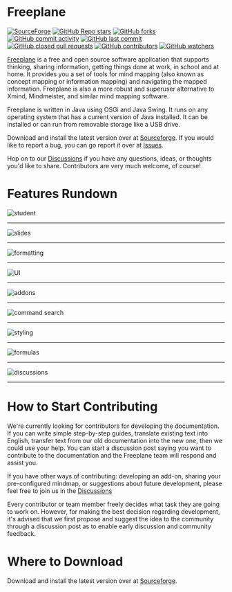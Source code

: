 Freeplane
=========

[![SourceForge](https://img.shields.io/sourceforge/dt/freeplane?color=green)](https://sourceforge.net/projects/freeplane/files/stats/timeline)
[![GitHub Repo stars](https://img.shields.io/github/stars/freeplane/freeplane?color=yellow)](https://github.com/freeplane/freeplane/stargazers)
[![GitHub forks](https://img.shields.io/github/forks/freeplane/freeplane)](https://github.com/freeplane/freeplane/network)
[![GitHub commit activity](https://img.shields.io/github/commit-activity/y/freeplane/freeplane?color=red)](https://img.shields.io/github/commit-activity/y/freeplane/freeplane?color=red)
[![GitHub last commit](https://img.shields.io/github/last-commit/freeplane/freeplane?color=orange)](https://github.com/freeplane/freeplane/commits)
[![GitHub closed pull requests](https://img.shields.io/github/issues-pr-closed/freeplane/freeplane)](https://github.com/freeplane/freeplane/pulls)
[![GitHub contributors](https://img.shields.io/github/contributors/freeplane/freeplane?color=purple)](https://github.com/freeplane/freeplane/graphs/contributors)
[![GitHub watchers](https://img.shields.io/github/watchers/freeplane/freeplane?color=yellowgreen)](https://img.shields.io/github/watchers/freeplane/freeplane?color=yellowgreen)


[Freeplane](https://www.freeplane.org) is a free and open source software application that supports thinking, sharing information, getting things done at work, in school and at home. It provides you a set of tools for mind mapping (also known as concept mapping or information mapping) and navigating the mapped information. Freeplane is also a more robust and superuser alternative to Xmind, Mindmeister, and similar mind mapping software.

Freeplane is written in Java using OSGi and Java Swing. It runs on any operating system that has a current version of Java installed. It can be installed or can run from removable storage like a USB drive. 

Download and install the latest version over at [Sourceforge](https://sourceforge.net/projects/freeplane/files/). If you would like to report a bug, you can go report it over at [Issues](https://github.com/freeplane/freeplane/issues).

Hop on to our [Discussions](https://github.com/freeplane/freeplane/discussions) if you have any questions, ideas, or thoughts you'd like to share. Contributors are very much welcome, of course! 


Features Rundown
=====================================

![student](https://user-images.githubusercontent.com/88552647/170373856-7a636373-a783-4fa0-ba27-2ddb39d8ca3c.png)

-------------

![slides](https://user-images.githubusercontent.com/88552647/170373905-107a46ce-b8e6-4d6c-bf19-e711bfeb6a20.png)

-------------

![formatting](https://user-images.githubusercontent.com/88552647/170373875-b2885816-b900-4a2f-9ab4-3293cb148654.png)

-------------

![UI](https://user-images.githubusercontent.com/88552647/170374143-9e65d981-c7ef-456e-8c84-a43abcae3181.png)

-------------

![addons](https://user-images.githubusercontent.com/88552647/170373895-f851ddf8-4bc3-4544-a197-9b101c0d986d.png)

-------------

![command search](https://user-images.githubusercontent.com/88552647/170373890-fdb4ec75-ba95-4a71-ab6e-65f50e72897b.png)

-------------

![styling](https://user-images.githubusercontent.com/88552647/170373913-7337604c-9a08-4a73-8d7b-2d9d73981fa8.png)

-------------

![formulas](https://user-images.githubusercontent.com/88552647/170373932-247effb8-3df4-49a8-9158-192d26a752ec.png)

-------------

![discussions](https://user-images.githubusercontent.com/88552647/170373883-2a34bbeb-5bfe-4544-99bd-435295f46f8f.png)

-------------

How to Start Contributing
=====================================
We're currently looking for contributors for developing the documentation. If you can write simple step-by-step guides, translate existing text into English, transfer text from our old documentation into the new one, then we could use your help. You can start a discussion post saying you want to contribute to the documentation and the Freeplane team will respond and assist you. 

If you have other ways of contributing: developing an add-on, sharing your pre-configured mindmap, or suggestions about future development, please feel free to join us in the [Discussions](https://github.com/freeplane/freeplane/discussions)

Every contributor or team member freely decides what task they are going to work on. However, for making the best decision regarding development, it's advised that we first propose and suggest the idea to the community through a discussion post as to enable early discussion and community feedback.


Where to Download
=====================================
Download and install the latest version over at [Sourceforge](https://sourceforge.net/projects/freeplane/files/).
